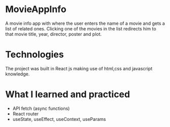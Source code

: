 # MovieAppInfo

A movie info app with  where the user enters the name of a movie and gets a list of related ones. 
Clicking one of the movies in the list redirects him to that movie title, year, director, poster and plot.


# Technologies

The project was built in React js making use of html,css and javascript knowledge.


# What I learned and practiced 

- API fetch (async functions)
- React router
- useState, useEffect, useContext, useParams
